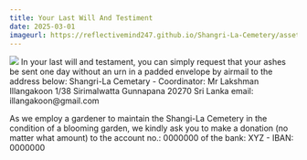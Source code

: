 ```yaml
---
title: Your Last Will And Testiment
date: 2025-03-01
imageurl: https://reflectivemind247.github.io/Shangri-La-Cemetery/assets/lastwill.jpg
---
```

<img src='{ { page.imageurl } }' />
In your last will and testament, you can simply request that your ashes be sent one day without an urn in a padded envelope by airmail to the address below:
Shangri-La Cemetary - Coordinator: Mr Lakshman Illangakoon
1/38 Sirimalwatta
Gunnapana 20270
Sri Lanka 
email: illangakoon@gmail.com

As we employ a gardener to maintain the Shangi-La Cemetery in the condition of a blooming garden, we kindly ask you to make a donation (no matter what amount) to the account no.: 0000000 of the bank: XYZ - IBAN: 0000000
